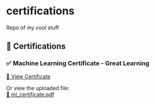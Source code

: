 # certifications
Repo of my cool stuff
## 📜 Certifications

### ✅ Machine Learning Certificate - Great Learning

[🔗 View Certificate](https://www.mygreatlearning.com/certificate/DUIQYSHR)

Or view the uploaded file:  
[📄 ml_certificate.pdf](./ml_certificate.pdf)

